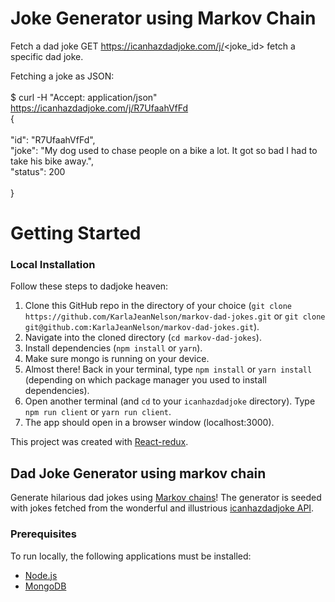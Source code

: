 <h1>Joke Generator using Markov Chain</h1>

Fetch a dad joke
GET https://icanhazdadjoke.com/j/<joke_id> fetch a specific dad joke.<br/>

Fetching a joke as JSON:<br/>
<br/>
$ curl -H "Accept: application/json" https://icanhazdadjoke.com/j/R7UfaahVfFd<br/>
{ <br/>
<br>
  "id": "R7UfaahVfFd",<br/>
  "joke": "My dog used to chase people on a bike a lot. It got so bad I had to take his bike away.",<br/>
  "status": 200<br/>
  <br/>
}

## <h1>Getting Started</h1>

### Local Installation
Follow these steps to dadjoke heaven:
1. Clone this GitHub repo in the directory of your choice (`git clone https://github.com/KarlaJeanNelson/markov-dad-jokes.git` or `git clone git@github.com:KarlaJeanNelson/markov-dad-jokes.git`).
2. Navigate into the cloned directory (`cd markov-dad-jokes`).
3. Install dependencies (`npm install` or `yarn`).
4. Make sure mongo is running on your device.
5. Almost there! Back in your terminal, type `npm install` or `yarn install` (depending on which package manager you used to install dependencies).
6. Open another terminal (and `cd` to your `icanhazdadjoke` directory). Type `npm run client` or `yarn run client`.
7. The app should open in a browser window (localhost:3000).

This project was created with [React-redux](https://react-redux.js.org/).

## Dad Joke Generator using markov chain
Generate hilarious dad jokes using [Markov chains](https://en.wikipedia.org/wiki/Markov_chain)! The generator is seeded with jokes fetched from the wonderful and illustrious [icanhazdadjoke API](https://icanhazdadjoke.com/api).



### Prerequisites
To run locally, the following applications must be installed:
- [Node.js](https://nodejs.org/)
- [MongoDB](https://www.mongodb.com/download-center/community)



